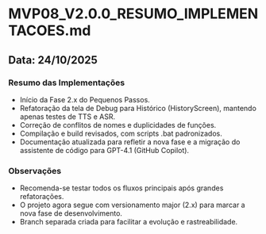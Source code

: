 <!--
Arquivo: docs/MVP08_V2.0.0_RESUMO_IMPLEMENTACOES.md
Tipo: Resumo executivo de implementação
Objetivo: Documentar as principais mudanças e decisões da Fase 2.x do Pequenos Passos.
Correlações: CHANGELOG.md, GUIDELINES.md, arquivos de implementação, scripts de commit
Histórico de alterações:
- 2025-10-27 (user): Header padronizado adicionado, atualização para v2.0.1.
- 2025-10-24 (user): Início da Fase 2.x, refatoração de Debug para Histórico.
Manutenção: Atualizar sempre que houver mudança relevante na fase 2.x.
Documentação relacionada: docs/CHANGELOG.md, docs/GUIDELINES.md
Observação: Code Assistant, leia este header antes de sugerir mudanças.
-->
# MVP08_V2.0.0_RESUMO_IMPLEMENTACOES.md

## Data: 24/10/2025

### Resumo das Implementações
- Início da Fase 2.x do Pequenos Passos.
- Refatoração da tela de Debug para Histórico (HistoryScreen), mantendo apenas testes de TTS e ASR.
- Correção de conflitos de nomes e duplicidades de funções.
- Compilação e build revisados, com scripts .bat padronizados.
- Documentação atualizada para refletir a nova fase e a migração do assistente de código para GPT-4.1 (GitHub Copilot).

### Observações
- Recomenda-se testar todos os fluxos principais após grandes refatorações.
- O projeto agora segue com versionamento major (2.x) para marcar a nova fase de desenvolvimento.
- Branch separada criada para facilitar a evolução e rastreabilidade.
